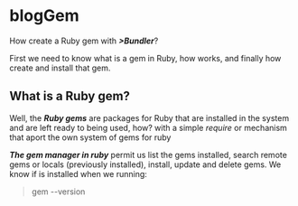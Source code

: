 # blogGem
How create a Ruby gem with ***>Bundler***?

First we need to know what is a gem in Ruby, how works, and finally how create and install that gem.

## What is a Ruby gem?

Well, the ***Ruby gems*** are packages for Ruby that are installed in the system and are left ready to being used, how? with a simple *require* or mechanism that aport the own system of gems for ruby 

***The gem manager in ruby*** permit us list the gems installed, search remote gems or locals (previously installed), install, update and delete gems. We know if is installed when we running:

>gem  --version



